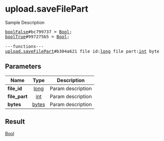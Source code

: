 # upload.saveFilePart

Sample Description

<pre>
<a href="../constructor/boolFalse">boolFalse</a>#bc799737 = <a href="../type/Bool.md">Bool</a>;
<a href="../constructor/boolTrue">boolTrue</a>#997275b5 = <a href="../type/Bool.md">Bool</a>;

---functions---
<a href="../method/upload.saveFilePart.md">upload.saveFilePart</a>#b304a621 file_id:<a href="../type/long.md">long</a> file_part:<a href="../type/int.md">int</a> bytes:<a href="../type/bytes.md">bytes</a> = <a href="../type/Bool.md">Bool</a>;</pre>
## Parameters

| Name | Type | Description |
|------|:----:|-------------|
| **file_id** | <a href="../type/long.md">long</a> | Param description |
| **file_part** | <a href="../type/int.md">int</a> | Param description |
| **bytes** | <a href="../type/bytes.md">bytes</a> | Param description |

## Result

<a href="../type/Bool.md">Bool</a>

